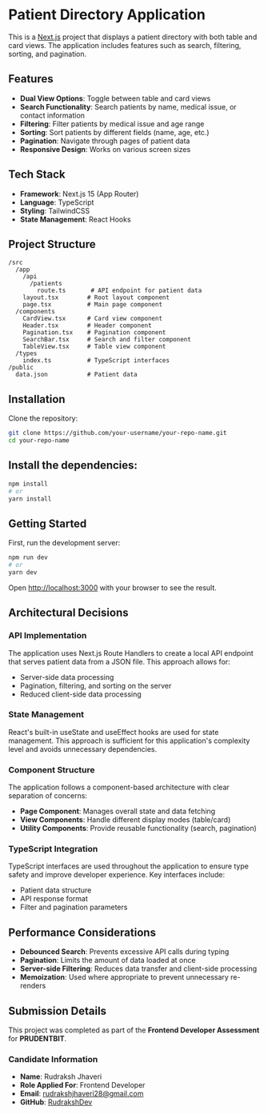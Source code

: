 # Patient Directory Application

This is a [Next.js](https://nextjs.org) project that displays a patient directory with both table and card views. The application includes features such as search, filtering, sorting, and pagination.

## Features

- **Dual View Options**: Toggle between table and card views
- **Search Functionality**: Search patients by name, medical issue, or contact information
- **Filtering**: Filter patients by medical issue and age range
- **Sorting**: Sort patients by different fields (name, age, etc.)
- **Pagination**: Navigate through pages of patient data
- **Responsive Design**: Works on various screen sizes

## Tech Stack

- **Framework**: Next.js 15 (App Router)
- **Language**: TypeScript
- **Styling**: TailwindCSS
- **State Management**: React Hooks

## Project Structure

```
/src
  /app
    /api
      /patients
        route.ts       # API endpoint for patient data
    layout.tsx        # Root layout component
    page.tsx          # Main page component
  /components
    CardView.tsx      # Card view component
    Header.tsx        # Header component
    Pagination.tsx    # Pagination component
    SearchBar.tsx     # Search and filter component
    TableView.tsx     # Table view component
  /types
    index.ts          # TypeScript interfaces
/public
  data.json           # Patient data
```

## Installation

Clone the repository:

```bash
git clone https://github.com/your-username/your-repo-name.git
cd your-repo-name
```

## Install the dependencies:
```bash
npm install
# or
yarn install
```

## Getting Started

First, run the development server:

```bash
npm run dev
# or
yarn dev
```

Open [http://localhost:3000](http://localhost:3000) with your browser to see the result.

## Architectural Decisions

### API Implementation

The application uses Next.js Route Handlers to create a local API endpoint that serves patient data from a JSON file. This approach allows for:

- Server-side data processing
- Pagination, filtering, and sorting on the server
- Reduced client-side data processing

### State Management

React's built-in useState and useEffect hooks are used for state management. This approach is sufficient for this application's complexity level and avoids unnecessary dependencies.

### Component Structure

The application follows a component-based architecture with clear separation of concerns:

- **Page Component**: Manages overall state and data fetching
- **View Components**: Handle different display modes (table/card)
- **Utility Components**: Provide reusable functionality (search, pagination)

### TypeScript Integration

TypeScript interfaces are used throughout the application to ensure type safety and improve developer experience. Key interfaces include:

- Patient data structure
- API response format
- Filter and pagination parameters

## Performance Considerations

- **Debounced Search**: Prevents excessive API calls during typing
- **Pagination**: Limits the amount of data loaded at once
- **Server-side Filtering**: Reduces data transfer and client-side processing
- **Memoization**: Used where appropriate to prevent unnecessary re-renders

## Submission Details

This project was completed as part of the **Frontend Developer Assessment** for **PRUDENTBIT**.

### Candidate Information
- **Name**: Rudraksh Jhaveri  
- **Role Applied For**: Frontend Developer  
- **Email**: rudrakshjhaveri28@gmail.com  
- **GitHub**: [RudrakshDev](https://github.com/RudrakshDev)